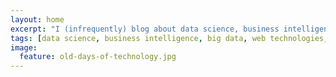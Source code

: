 ```yaml
---
layout: home
excerpt: "I (infrequently) blog about data science, business intelligence, big data, web technologies and free software."
tags: [data science, business intelligence, big data, web technologies, free software]
image:
  feature: old-days-of-technology.jpg
---
```

